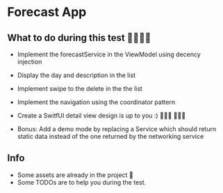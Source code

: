 # Forecast App

## What to do during this test 📱👨🏼‍💻

- Implement the forecastService in the ViewModel using decency injection
- Display the day and description in the list
- Implement swipe to the delete in the the list
- Implement the navigation using the coordinator pattern
- Create a SwitfUI detail view design is up to you :) 👩🏽‍🎨 👨🏼‍🎨

- Bonus: Add a demo mode by replacing a Service which should return static data instead of the one returned by the networking service 


## Info
- Some assets are already in the project 📸
- Some TODOs are to help you during the test.
